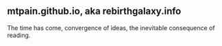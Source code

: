 ## mtpain.github.io, aka rebirthgalaxy.info

The time has come, convergence of ideas, 
the inevitable consequence of reading.
